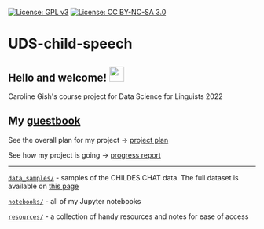 [![License: GPL v3](https://img.shields.io/badge/License-GPLv3-blue.svg)](https://www.gnu.org/licenses/gpl-3.0) [![License: CC BY-NC-SA 3.0](https://img.shields.io/badge/License-CC_BY--NC--SA_3.0-lightgrey.svg)](https://creativecommons.org/licenses/by-nc-sa/3.0/)

# UDS-child-speech

## Hello and welcome! <img src="https://raw.githubusercontent.com/MartinHeinz/MartinHeinz/master/wave.gif" width="30px">

Caroline Gish's course project for Data Science for Linguists 2022

My [guestbook](https://github.com/Data-Science-for-Linguists-2022/Class-Lounge/blob/main/guestbooks/guestbook_caroline.md)
---

See the overall plan for my project &rarr; [project plan](https://github.com/Data-Science-for-Linguists-2022/UDS-child-speech/blob/main/project_plan.md)

See how my project is going &rarr; [progress report](https://github.com/Data-Science-for-Linguists-2022/UDS-child-speech/blob/main/progress_report.md)

---

[`data_samples/`](https://github.com/Data-Science-for-Linguists-2022/UDS-child-speech/tree/main/data_samples) - samples of the CHILDES CHAT data. The full dataset is available on [this page](https://childes.talkbank.org/access/Eng-NA/Hicks.html)

[`notebooks/`](https://github.com/Data-Science-for-Linguists-2022/UDS-child-speech/tree/main/notebooks) - all of my Jupyter notebooks

[`resources/`](https://github.com/Data-Science-for-Linguists-2022/UDS-child-speech/tree/main/resources) - a collection of handy resources and notes for ease of access
